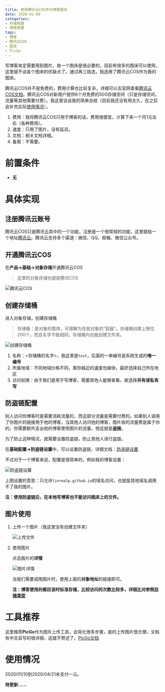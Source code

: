 ```yaml
---
title: 使用腾讯云COS作为博客图床
date: 2020-01-09
categories: 
- 环境搭建
- 博客搭建
tags: 
- 博客
- 腾讯云COS
- 图床
- PicGo
---
```


写博客肯定需要用到图片，故一个图床是很必要的，目前有很多的图床可以使用，这里就不谈各个图床的优缺点了。通过再三挑选，我选用了腾讯云COS作为我的图床。

<!--more-->

腾讯云COS并不是免费的，费用计算也比较复杂，详细可以去官网查看[腾讯云COS文档](https://cloud.tencent.com/document/product/436/6222)。腾讯云COS对新用户提供6个月免费的50G存储空间（只是存储空间，流量等其他需要付费）。我这里谈谈我的简单总结（目前我还没有用太久，在之后会补充实际[使用情况](#fact)）。

1. 费用：我将腾讯云COS只用于博客的话，费用很便宜，计算下来一个月1元左右（各种费用）。
2. 速度：只用了图片，没有延迟。
3. 文档：相关文档详细。
4. 备案：不需要。



# 前置条件

- **无**



# 具体实现

## 注册腾讯云账号

腾讯云COS只是腾讯云其中的一个功能，注册是一个很常规的功能，这里就贴一个地址[腾讯云](https://cloud.tencent.com/)。腾讯云支持多个渠道：微信、QQ、邮箱、微信公众号。

## 开通腾讯云COS

在**产品->基础->对象存储**开通腾讯云COS

> 这里的对象存储也就是腾讯COS

![腾讯云COS](https://blog-1258865037.cos.ap-chengdu.myqcloud.com/使用腾讯云COS作为博客图床/20200109180757.png)

## 创建存储桶

进入对象存储，创建存储桶

> 存储桶：是对象的载体，可理解为存放对象的“容器”。存储桶创建上限位200个，而且名字不能相同。存储桶内也能创建文件夹。

![创建存储桶](https://blog-1258865037.cos.ap-chengdu.myqcloud.com/使用腾讯云COS作为博客图床/20200109181808.png)

1. 名称：<存储桶的名字>，我这里是`test`，后面的一串编号是系统生成的**唯一编号**
2. 所属地域：不同地域价格不同，离你越近的速度也越快，最好选择自己所在地区
3. 访问权限：由于我们是用于写博客，需要其他人能够查看，故选择**共有读私有写**

## 防盗链配置

别人访问你博客时是需要消耗流量的，而这部分流量是需要付费的。如果别人调用了你图片的链接用于他的博客，当其他人访问他的博客，图片收的流量费是属于你的，你需要额外支出他的博客使用图片的流量，他这就是**盗链**。

为了防止这种情况，就需要设置防盗链，防止其他人进行盗链。

在**基础配置->防盗链设置**中，可以设置防盗链，详细文档：[防盗链设置](https://cloud.tencent.com/document/product/436/13319)

不过对于一个博客来说，配置是很简单的，例如我的博客设置：

![防盗链设置](https://blog-1258865037.cos.ap-chengdu.myqcloud.com/使用腾讯云COS作为博客图床/20200109191349.png)

上图设置的意思：只允许`linrealp.github.io`的域名访问，也就是其他域名调用不了我的图片。

**注：使用防盗链后，在本地写博客也不能访问图床上的文件。**

## 图片使用

1. 上传一个图片（我这里没有创建文件夹）

   ![上传文件](https://blog-1258865037.cos.ap-chengdu.myqcloud.com/使用腾讯云COS作为博客图床/20200109185748.png)

2. 使用图片

   点击图片的**详情**

   ![图片详情](https://blog-1258865037.cos.ap-chengdu.myqcloud.com/使用腾讯云COS作为博客图床/20200109192029.png)

   当我们需要调用图片时，使用上面的**对象地址**的链接即可。

   **注：博客使用的都应该时标准存储，比较访问的次数比较多，详细比对参照[存储类型](https://cloud.tencent.com/document/product/436/33417)**



# 工具推荐

这里推荐**PicGo**作为图片上传工具，会简化很多步骤，是的上传图片很方便。文档有中文且写的很详细，这就不赘述了。[PicGo文档]()



# <span id="fact">使用情况</span>

2020/01/10到2020/04/21未支付一元。

**待更新......**

































